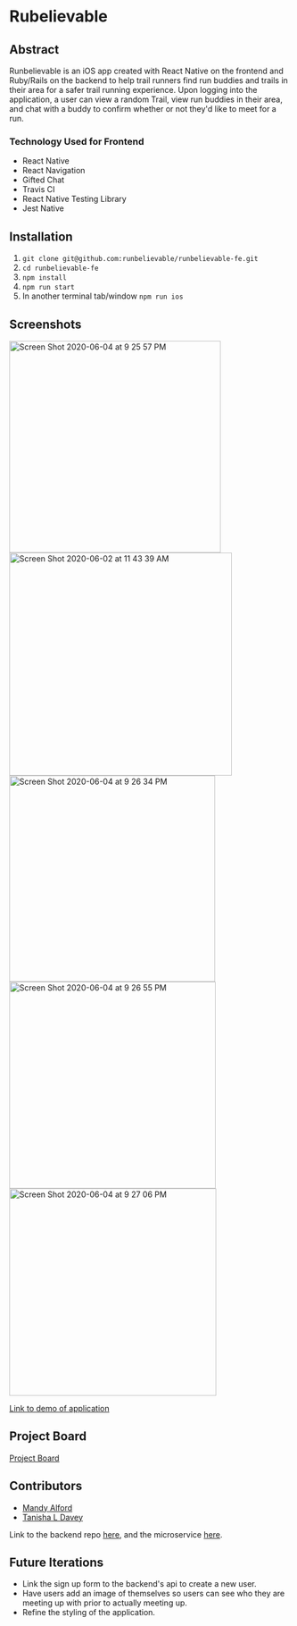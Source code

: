 # Rubelievable

## Abstract

Runbelievable is an iOS app created with React Native on the frontend and Ruby/Rails on the backend to help trail runners find run buddies and trails in their area for a safer trail running experience. Upon logging into the application, a user can view a random Trail, view run buddies in their area, and chat with a buddy to confirm whether or not they'd like to meet for a run.

### Technology Used for Frontend
  * React Native
  * React Navigation
  * Gifted Chat
  * Travis CI
  * React Native Testing Library
  * Jest Native

## Installation
1. `git clone git@github.com:runbelievable/runbelievable-fe.git`
1. `cd runbelievable-fe` 
1. `npm install`
1. `npm run start` 
1. In another terminal tab/window `npm run ios`


## Screenshots

<img width="379" alt="Screen Shot 2020-06-04 at 9 25 57 PM" src="https://user-images.githubusercontent.com/54858455/83834321-44ac9180-a6ab-11ea-853b-ab82be42357f.png">

<img width="399" alt="Screen Shot 2020-06-02 at 11 43 39 AM" src="https://user-images.githubusercontent.com/54858455/83834359-5ee66f80-a6ab-11ea-8a53-a4ade002ecf9.png">

<img width="369" alt="Screen Shot 2020-06-04 at 9 26 34 PM" src="https://user-images.githubusercontent.com/54858455/83833870-3316ba00-a6aa-11ea-9972-987d147a1c01.png">

<img width="370" alt="Screen Shot 2020-06-04 at 9 26 55 PM" src="https://user-images.githubusercontent.com/54858455/83833891-3f027c00-a6aa-11ea-8788-10ae259c17a1.png">

<img width="371" alt="Screen Shot 2020-06-04 at 9 27 06 PM" src="https://user-images.githubusercontent.com/54858455/83833918-4d509800-a6aa-11ea-977b-4d03404be850.png">

[Link to demo of application](https://www.youtube.com/watch?v=AtJTyf82qa8&feature=youtu.be)

## Project Board

[Project Board](https://github.com/orgs/runbelievable/projects/1)

## Contributors

* [Mandy Alford](https://github.com/MandyAlford)
* [Tanisha L Davey](https://github.com/tanishalatoya)

Link to the backend repo [here](https://github.com/runbelievable/runbelievable-backend), and the microservice [here](https://github.com/runbelievable/backend_microservice).

## Future Iterations

* Link the sign up form to the backend's api to create a new user.
* Have users add an image of themselves so users can see who they are meeting up with prior to actually meeting up.
* Refine the styling of the application.
